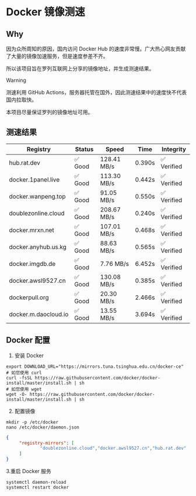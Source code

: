 # Docker 镜像测速

## Why

因为众所周知的原因，国内访问 Docker Hub 的速度非常慢。广大热心网友贡献了大量的镜像加速服务，但是速度参差不齐。


所以该项目旨在罗列互联网上分享的镜像地址，并生成测速结果。

> [!WARNING]
> 测速利用 GitHub Actions，服务器托管在国外，因此测速结果中的速度快不代表国内拉取快。
>

本项目尽量保证罗列的镜像地址可用。

## 测速结果

| Registry | Status | Speed | Time | Integrity |
|----------|--------|-------|------|-----------|
| hub.rat.dev | ✅ Good | 128.41 MB/s | 0.390s | ✅ Verified |
| docker.1panel.live | ✅ Good | 113.30 MB/s | 0.442s | ✅ Verified |
| docker.wanpeng.top | ✅ Good | 91.05 MB/s | 0.550s | ✅ Verified |
| doublezonline.cloud | ✅ Good | 208.67 MB/s | 0.240s | ✅ Verified |
| docker.mrxn.net | ✅ Good | 107.01 MB/s | 0.468s | ✅ Verified |
| docker.anyhub.us.kg | ✅ Good | 88.63 MB/s | 0.565s | ✅ Verified |
| docker.imgdb.de | ✅ Good | 7.76 MB/s | 6.452s | ✅ Verified |
| docker.awsl9527.cn | ✅ Good | 130.08 MB/s | 0.385s | ✅ Verified |
| dockerpull.org | ✅ Good | 20.30 MB/s | 2.466s | ✅ Verified |
| docker.m.daocloud.io | ✅ Good | 13.55 MB/s | 3.694s | ✅ Verified |

## Docker 配置

1. 安装 Docker
```shell
export DOWNLOAD_URL="https://mirrors.tuna.tsinghua.edu.cn/docker-ce"
# 如您使用 curl
curl -fsSL https://raw.githubusercontent.com/docker/docker-install/master/install.sh | sh
# 如您使用 wget
wget -O- https://raw.githubusercontent.com/docker/docker-install/master/install.sh | sh
```

2. 配置镜像

```shell
mkdir -p /etc/docker
nano /etc/docker/daemon.json
```

```json
{
     "registry-mirrors": [
             "doublezonline.cloud","docker.awsl9527.cn","hub.rat.dev"
     ]
}
```

 3.重启 Docker 服务
```shell
systemctl daemon-reload
systemctl restart docker
```
